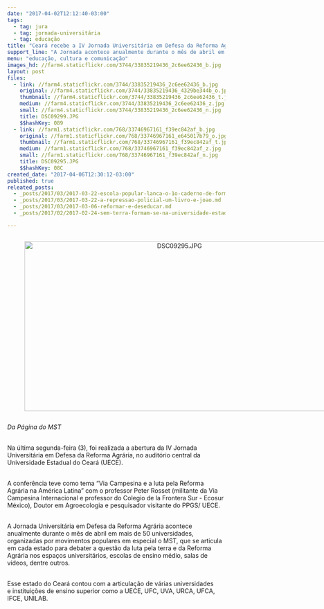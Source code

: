 ```yaml
---
date: "2017-04-02T12:12:40-03:00"
tags:
  - tag: jura
  - tag: jornada-universitária
  - tag: educação
title: "Ceará recebe a IV Jornada Universitária em Defesa da Reforma Agrária\n"
support_line: "A Jornada acontece anualmente durante o mês de abril em mais de 50 universidades, organizadas por movimentos populares em especial o MST"
menu: "educação, cultura e comunicação"
images_hd: //farm4.staticflickr.com/3744/33835219436_2c6ee62436_b.jpg
layout: post
files:
  - link: //farm4.staticflickr.com/3744/33835219436_2c6ee62436_b.jpg
    original: //farm4.staticflickr.com/3744/33835219436_4329be344b_o.jpg
    thumbnail: //farm4.staticflickr.com/3744/33835219436_2c6ee62436_t.jpg
    medium: //farm4.staticflickr.com/3744/33835219436_2c6ee62436_z.jpg
    small: //farm4.staticflickr.com/3744/33835219436_2c6ee62436_n.jpg
    title: DSC09299.JPG
    $$hashKey: 089
  - link: //farm1.staticflickr.com/768/33746967161_f39ec842af_b.jpg
    original: //farm1.staticflickr.com/768/33746967161_e645017b79_o.jpg
    thumbnail: //farm1.staticflickr.com/768/33746967161_f39ec842af_t.jpg
    medium: //farm1.staticflickr.com/768/33746967161_f39ec842af_z.jpg
    small: //farm1.staticflickr.com/768/33746967161_f39ec842af_n.jpg
    title: DSC09295.JPG
    $$hashKey: 08C
created_date: "2017-04-06T12:30:12-03:00"
published: true
releated_posts:
  - _posts/2017/03/2017-03-22-escola-popular-lanca-o-1o-caderno-de-formacao-em-agroecologia-na-educacao-basica.md
  - _posts/2017/03/2017-03-22-a-repressao-policial-um-livro-e-joao.md
  - _posts/2017/03/2017-03-06-reformar-e-deseducar.md
  - _posts/2017/02/2017-02-24-sem-terra-formam-se-na-universidade-estadual-de-maringa.md

---
```

<div style="text-align:center">
<figure class="image" style="display:inline-block"><img alt="DSC09295.JPG" height="393" src="//farm1.staticflickr.com/768/33746967161_f39ec842af_b.jpg" width="700" />
<figcaption></figcaption>
</figure>
</div>

<p><em>Da P&aacute;gina do MST&nbsp;</em></p>

<p><br />
Na &uacute;ltima segunda-feira (3), foi realizada a abertura da IV Jornada Universit&aacute;ria em Defesa da Reforma Agr&aacute;ria, no audit&oacute;rio central da Universidade Estadual do Cear&aacute; (UECE).</p>

<p><br />
A confer&ecirc;ncia teve como tema &ldquo;Via Campesina e a luta pela Reforma Agr&aacute;ria na Am&eacute;rica Latina&rdquo; com o professor Peter Rosset (militante da Via Campesina Internacional e professor do Colegio de la Frontera Sur - Ecosur M&eacute;xico), Doutor em Agroecologia e pesquisador visitante do PPGS/ UECE.</p>

<p><br />
A Jornada Universit&aacute;ria em Defesa da Reforma Agr&aacute;ria acontece anualmente durante o m&ecirc;s de abril em mais de 50 universidades, organizadas por movimentos populares em especial o MST, que se articula em cada estado para debater a quest&atilde;o da luta pela terra e da Reforma Agr&aacute;ria nos espa&ccedil;os universit&aacute;rios, escolas de ensino m&eacute;dio, salas de v&iacute;deos, dentre outros.</p>

<p><br />
Esse estado do&nbsp;Cear&aacute; contou&nbsp;com a articula&ccedil;&atilde;o de v&aacute;rias universidades e&nbsp;institui&ccedil;&otilde;es de ensino superior como a UECE, UFC, UVA, URCA, UFCA, IFCE, UNILAB.</p>

<p><br />
&nbsp;</p>
